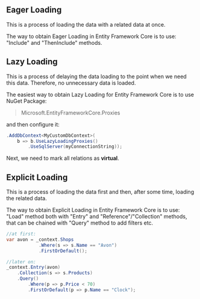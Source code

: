 ﻿## Eager Loading

This is a process of loading the data with a related data at once. 

The way to obtain Eager Loading in Entity Framework Core is to use: 
"Include" and "ThenInclude" methods.

## Lazy Loading

This is a process of delaying the data loading to the point when we need this data. 
Therefore, no unnecessary data is loaded.

The easiest way to obtain Lazy Loading for Entity Framework Core is to use NuGet Package: 
> Microsoft.EntityFrameworkCore.Proxies 

and then configure it:
```csharp
.AddDbContext<MyCustomDbContext>(
	b => b.UseLazyLoadingProxies()
		.UseSqlServer(myConnectionString));
```

Next, we need to mark all relations as **virtual**.

## Explicit Loading

This is a process of loading the data first and then, after some time, loading the related data. 

The way to obtain Explicit Loading in Entity Framework Core is to use:
"Load" method both with "Entry" and "Reference"/"Collection" methods, that can be chained with "Query" method to add filters etc.

```csharp
//at first:
var avon = _context.Shops
            .Where(s => s.Name == "Avon")
            .FirstOrDefault();

//later on:
_context.Entry(avon)
    .Collection(s => s.Products)
    .Query()
        .Where(p => p.Price < 70)
        .FirstOrDefault(p => p.Name == "Clock");
```